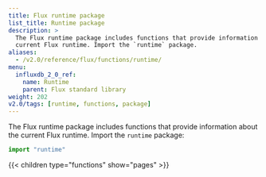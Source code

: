 ```yaml
---
title: Flux runtime package
list_title: Runtime package
description: >
  The Flux runtime package includes functions that provide information about the
  current Flux runtime. Import the `runtime` package.
aliases:
  - /v2.0/reference/flux/functions/runtime/
menu:
  influxdb_2_0_ref:
    name: Runtime
    parent: Flux standard library
weight: 202
v2.0/tags: [runtime, functions, package]
---
```


The Flux runtime package includes functions that provide information about the
current Flux runtime. Import the `runtime` package:

```js
import "runtime"
```

{{< children type="functions" show="pages" >}}
